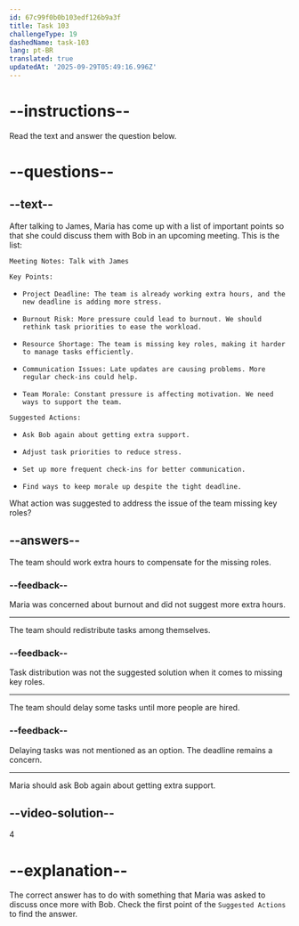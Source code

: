 ```yaml
---
id: 67c99f0b0b103edf126b9a3f
title: Task 103
challengeType: 19
dashedName: task-103
lang: pt-BR
translated: true
updatedAt: '2025-09-29T05:49:16.996Z'
---
```


<!-- READING -->

# --instructions--

Read the text and answer the question below.

# --questions--

## --text--

After talking to James, Maria has come up with a list of important points so that she could discuss them with Bob in an upcoming meeting. This is the list:

`Meeting Notes: Talk with James`

`Key Points:`

- `Project Deadline: The team is already working extra hours, and the new deadline is adding more stress.`

- `Burnout Risk: More pressure could lead to burnout. We should rethink task priorities to ease the workload.`

- `Resource Shortage: The team is missing key roles, making it harder to manage tasks efficiently.`

- `Communication Issues: Late updates are causing problems. More regular check-ins could help.`

- `Team Morale: Constant pressure is affecting motivation. We need ways to support the team.`

`Suggested Actions:`

- `Ask Bob again about getting extra support.`

- `Adjust task priorities to reduce stress.`

- `Set up more frequent check-ins for better communication.`

- `Find ways to keep morale up despite the tight deadline.`

What action was suggested to address the issue of the team missing key roles?  

## --answers--  

The team should work extra hours to compensate for the missing roles.

### --feedback--  

Maria was concerned about burnout and did not suggest more extra hours.

---  

The team should redistribute tasks among themselves.

### --feedback--  

Task distribution was not the suggested solution when it comes to missing key roles.

---  

The team should delay some tasks until more people are hired.

### --feedback--  

Delaying tasks was not mentioned as an option. The deadline remains a concern.

---  

Maria should ask Bob again about getting extra support.

## --video-solution--  

4 

# --explanation--  

The correct answer has to do with something that Maria was asked to discuss once more with Bob. Check the first point of the `Suggested Actions` to find the answer.
